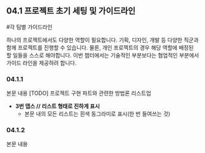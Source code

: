 ## 04.1 프로젝트 초기 세팅 및 가이드라인

#각 팀별 가이드라인

하나의 프로젝트에서도 다양한 역할이 필요합니다. 기획, 디자인, 개발 등 다양한 직군과 함께 프로젝트를 진행할 수 있습니다. 물론, 개인 프로젝트의 경우 해당 역할에 배정된 할 일들을 스스로 해야합니다. 이번 챕터에서는 기술적인 부분보다는 협업적인 부분에서 가이드 라인을 제공하려 합니다.

### 04.1.1 

본문 내용
[TODO] 프로젝트 구현 파트와 관련한 방법론 리스트업

- **3번 뎁스 // 리스트 형태로 진하게 표시**
  - 본문 내의 모든 리스트는 흰색 동그라미로 표시(한 번 들여쓰는 것)

### 04.1.2

본문 내용
